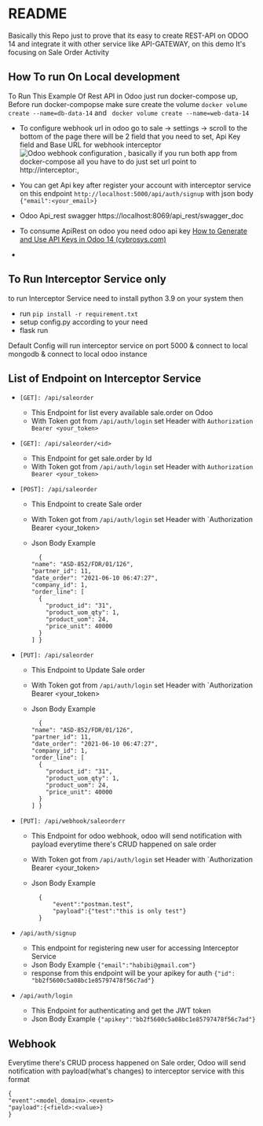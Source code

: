 
# README
Basically this Repo just to prove that its easy to create REST-API on ODOO 14  and integrate it with other service like API-GATEWAY, on this demo It's focusing on Sale Order Activity 

## How To run On Local development

To Run This Example Of Rest API in  Odoo just run docker-compose up, Before run docker-compopse make sure create the volume
` docker volume create --name=db-data-14 ` and ` docker volume create --name=web-data-14`

* To configure webhook url in odoo go to sale -> settings -> scroll to the bottom of the page there will be 2 field that you need to set, Api Key field and Base URL for webhook interceptor ![Odoo webhook configuration](https://i.imgur.com/yooOc9R.png) , basically if you run both app from docker-compose all you have to do just set url point to http://interceptor:<port>, 
* You can get Api key after register your account with interceptor service on this endpoint `http://localhost:5000/api/auth/signup` with json body `{"email":<your_email>}`

* Odoo Api_rest swagger https://localhost:8069/api_rest/swagger_doc
* To consume ApiRest on odoo you need odoo api key [How to Generate and Use API Keys in Odoo 14 (cybrosys.com)](https://www.cybrosys.com/blog/generate-and-use-api-keys-odoo-14)
* 

## To Run Interceptor Service only
to run Interceptor Service need to install python 3.9 on your system then
* run `pip install -r requirement.txt`
* setup config.py according to your need
* flask run

Default Config will run interceptor service on port 5000 &  connect to local mongodb & connect to local odoo instance 

## List of Endpoint on Interceptor Service 
* `[GET]: /api/saleorder`
	* This Endpoint for list every available sale.order on Odoo
	* With Token  got from `/api/auth/login` set Header with `Authorization Bearer <your_token>`
* `[GET]: /api/saleorder/<id>`
	* 	This Endpoint for get sale.order by Id 
	* With Token  got from `/api/auth/login` set Header with `Authorization Bearer <your_token>`
* `[POST]: /api/saleorder`
	* This Endpoint to create Sale order
	* With Token  got from `/api/auth/login` set Header with `Authorization Bearer <your_token>
	* Json Body Example 

	        {
	      "name": "ASD-852/FDR/01/126",
	      "partner_id": 11,
	      "date_order": "2021-06-10 06:47:27",
	      "company_id": 1,
	      "order_line": [
	        {
	          "product_id": "31",
	          "product_uom_qty": 1,
	          "product_uom": 24,
	          "price_unit": 40000
	        }
	      ] }
* `[PUT]: /api/saleorder`
	* This Endpoint to Update Sale order
	* With Token  got from `/api/auth/login` set Header with `Authorization Bearer <your_token>
	* Json Body Example 

	        {
	      "name": "ASD-852/FDR/01/126",
	      "partner_id": 11,
	      "date_order": "2021-06-10 06:47:27",
	      "company_id": 1,
	      "order_line": [
	        {
	          "product_id": "31",
	          "product_uom_qty": 1,
	          "product_uom": 24,
	          "price_unit": 40000
	        }
	      ] }

* `[PUT]: /api/webhook/saleorderr`
	* This Endpoint for odoo webhook, odoo will send notification with payload everytime there's CRUD happened on sale order
	* With Token  got from `/api/auth/login` set Header with `Authorization Bearer <your_token>
	* Json Body Example 

	        {
				"event":"postman.test",
				"payload":{"test":"this is only test"}
			}

* `/api/auth/signup`
	* This endpoint for registering new user for accessing Interceptor Service
	* Json Body Example	`{"email":"habibi@gmail.com"}`
	* response from this endpoint will be your apikey for auth `{"id": "bb2f5600c5a08bc1e85797478f56c7ad"}`

* `/api/auth/login`
	* This Endpoint for authenticating and get the JWT token
	* Json Body Example `{"apikey":"bb2f5600c5a08bc1e85797478f56c7ad"}`

## Webhook
Everytime there's CRUD process happened on Sale order, Odoo will send notification with payload(what's changes) to interceptor service with this format

    {
    "event":<model_domain>.<event>
    "payload":{<field>:<value>}
    }


